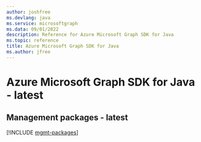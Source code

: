 ```yaml
---
author: joshfree
ms.devlang: java
ms.service: microsoftgraph
ms.data: 09/01/2022
description: Reference for Azure Microsoft Graph SDK for Java
ms.topic: reference
title: Azure Microsoft Graph SDK for Java
ms.author: jfree
---
```

# Azure Microsoft Graph SDK for Java - latest

## Management packages - latest
[!INCLUDE [mgmt-packages](microsoft-graph-mgmt-index.md)]